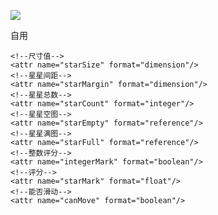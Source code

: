 [![](https://jitpack.io/v/mobohua:RatingBar.svg)](https://jitpack.io/#mobohua:RatingBar)

自用


```
<!--尺寸值-->
<attr name="starSize" format="dimension"/>
<!--星星间距-->
<attr name="starMargin" format="dimension"/>
<!--星星总数-->
<attr name="starCount" format="integer"/>
<!--星星空图-->
<attr name="starEmpty" format="reference"/>
<!--星星满图-->
<attr name="starFull" format="reference"/>
<!--整数评分-->
<attr name="integerMark" format="boolean"/>
<!--评分-->
<attr name="starMark" format="float"/>
<!--能否滑动-->
<attr name="canMove" format="boolean"/>

```
